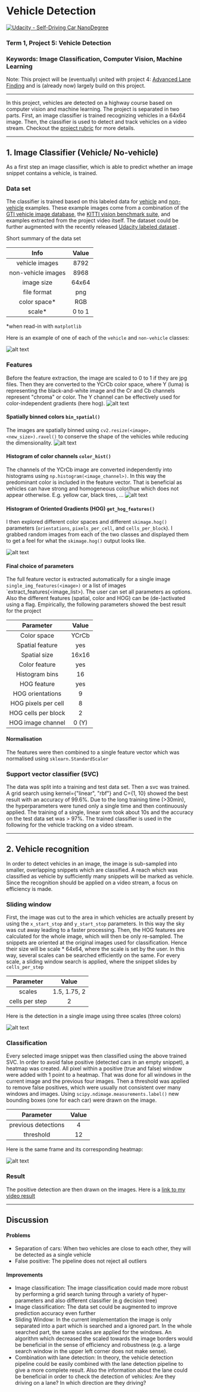 # Vehicle Detection
[![Udacity - Self-Driving Car NanoDegree](https://s3.amazonaws.com/udacity-sdc/github/shield-carnd.svg)](http://www.udacity.com/drive)

### Term 1, Project 5: Vehicle Detection
### Keywords: Image Classification, Computer Vision, Machine Learning
Note: This project will be (eventually) united with project 4: [Advanced Lane Finding](https://github.com/heliotropium72/lane_detection.git) and is (already now) largely build on this project.

[//]: # (Image References)

[image1]: ./Figures/data_example.png "a"
[image11]: ./Figures/YCrCb.png "b"
[image12]: ./Figures/YCrCb_16x16.png "c2"
[image13]: ./Figures/YCrCb_hist.png] "c2"
[image14]: ./Figures/YCrCb_hog.png] "dd"
[image2]: ./Figures/Detections.png "false"
[image3]: ./Figures/Heatmap.png "d"

---

In this project, vehicles are detected on a highway course based on computer vision and machine learning.
The project is separated in two parts. First, an image classifier is trained recognizing vehicles in a 64x64 image. Then, the classifier is used to detect and track vehicles on a video stream.
Checkout the [project rubric](https://review.udacity.com/#!/rubrics/513/view) for more details.

---

## 1. Image Classifier (Vehicle/ No-vehicle)
As a first step an image classifier, which is able to predict whether an image snippet contains a vehicle, is trained.

### Data set
The classifier is trained based on this labeled data for [vehicle](https://s3.amazonaws.com/udacity-sdc/Vehicle_Tracking/vehicles.zip) and
[non-vehicle](https://s3.amazonaws.com/udacity-sdc/Vehicle_Tracking/non-vehicles.zip) examples. These example images come from a combination of the
[GTI vehicle image database](http://www.gti.ssr.upm.es/data/Vehicle_database.html), the [KITTI vision benchmark suite](http://www.cvlibs.net/datasets/kitti/), and examples extracted from the project video itself.
The dataset could be further augmented with the recently released [Udacity labeled dataset](https://github.com/udacity/self-driving-car/tree/master/annotations) .

Short summary of the data set

|Info| Value|
|:---:|:---:|
| vehicle images | 8792 |
| non-vehicle images | 8968 |
| image size | 64x64 |
| file format | png |
| color space* | RGB |
| scale* | 0 to 1 |

*when read-in with `matplotlib`


Here is an example of one of each of the `vehicle` and `non-vehicle` classes:

![alt text][image1]

### Features
Before the feature extraction, the image are scaled to 0 to 1 if they are jpg files.
Then they are converted to the YCrCb color space, where Y (luma) is representing the black-and-white image and the Cr and Cb channels represent "chroma" or color.
The Y channel can be effectively used for color-independent gradients (here hog).
![alt text][image11]

#### Spatially binned colors `bin_spatial()`
The images are spatially binned using `cv2.resize(<image>, <new_size>).ravel()` to conserve the shape of the vehicles while reducing the dimensionality.
![alt text][image12]

#### Histogram of color channels `color_hist()`
The channels of the YCrCb image are converted independently into histograms using `np.histogram(<image_channel>)`. In this way the predominant color is included in the feature vector.
That is beneficial as vehicles can have strong and homogeneous color/hue which does not appear otherwise. E.g. yellow car, black tires, ...
![alt text][image13]

#### Histogram of Oriented Gradients (HOG) `get_hog_features()`
I then explored different color spaces and different `skimage.hog()` parameters (`orientations`, `pixels_per_cell`, and `cells_per_block`).
I grabbed random images from each of the two classes and displayed them to get a feel for what the `skimage.hog()` output looks like.

![alt text][image14]

#### Final choice of parameters
The full feature vector is extracted automatically for a single image `single_img_features(<image>)` or a list of images `extract_features(<image_list>). The user can set all parameters as options.
Also the different features (spatial, color and HOG) can be (de-)activated using a flag. Empirically, the following parameters showed the best result for the project

| Parameter 		| Value |
|:-----------------:|:-----:|
| Color space 		| YCrCb |
| Spatial feature 	| yes |
| Spatial size 		| 16x16 |
| Color feature 	| yes |
| Histogram bins 	| 16 |
| HOG feature 		| yes |
| HOG orientations 	| 9 |
| HOG pixels per cell | 8 |
| HOG cells per block | 2 |
| HOG image channel | 0 (Y) |

#### Normalisation
The features were then combined to a single feature vector which was normalised using `sklearn.StandardScaler`

### Support vector classifier (SVC)
The data was split into a training and test data set. Then a svc was trained.
A grid search using kernel={"linear", "rbf"} and C={1, 10} showed the best result with an accuracy of 99.6%.
Due to the long training time (>30min), the hyperparameters were tuned only a single time and then continuously applied.
The training of a single, linear svm took about 10s and the accuracy on the test data set was > 97%.
The trained classifier is used in the following for the vehicle tracking on a video stream.

---

## 2. Vehicle recognition
In order to detect vehicles in an image, the image is sub-sampled into smaller, overlapping snippets which are classified. A reach which was classified as vehicle by sufficiently many snippets will be marked as vehicle.
Since the recognition should be applied on a video stream, a focus on efficiency is made.

### Sliding window 
First, the image was cut to the area in which vehicles are actually present by using the `x_start_stop` and `y_start_stop` parameters. In this way the sky was cut away leading to a faster processing.
Then, the HOG features are calculated for the whole image, which will then be only re-sampled.
The snippets are oriented at the original images used for classification. Hence their size will be scale * 64x64, where the scale is set by the user. In this way, several scales can be searched efficiently on the same.
For every scale, a sliding window search is applied, where the snippet slides by `cells_per_step`

| Parameter			| Value |
|:-----------------:|:-----:|
|scales 			| 1.5, 1.75, 2|
|cells per step 	| 2|

Here is the detection in a single image using three scales (three colors)

![alt text][image2]

### Classification
Every selected image snippet was then classified using the above trained SVC. In order to avoid false positive (detected cars in an empty snippet), a heatmap was created.
All pixel within a positive (true and false) window were added with 1 point to a heatmap.
That was done for all windows in the current image and the previous four images. Then a threshold was applied to remove false positives, which were usually not consistent over many windows and images.
Using `scipy.ndimage.measurements.label()` new bounding boxes (one for each car) were drawn on the image.

| Parameter				| Value |
|:---------------------:|:-----:|
| previous detections	| 4		|
| threshold				| 12 	|

Here is the same frame and its corresponding heatmap:

![alt text][image3]

### Result
The positive detection are then drawn on the images. Here is a [link to my video result](./Videos/video1_detected.mp4)

---

## Discussion

#### Problems
- Separation of cars: When two vehicles are close to each other, they will be detected as a single vehicle
- False positive: The pipeline does not reject all outliers

#### Improvements
- Image classification: The image classification could made more robust by performing a grid search tuning through a variety of hyper-parameters and also different classifier (e.g decision tree)
- Image classification: The data set could be augmented to improve prediction accuracy even further
- Sliding Window: In the current implementation the image is only separated into a part which is searched and a ignored part. In the whole searched part, the same scales are applied for the windows. An algorithm which decreased the scaled
towards the image borders would be beneficial in the sense of efficiency and robustness (e.g. a large search window in the upper left corner does not make sense).
- Combination with lane detection: In theory, the vehicle detection pipeline could be easily combined with the lane detection pipeline to give a more complete result. Also the information about the lane could be beneficial in order to check
the detection of vehicles: Are they driving on a lane? In which direction are they driving?